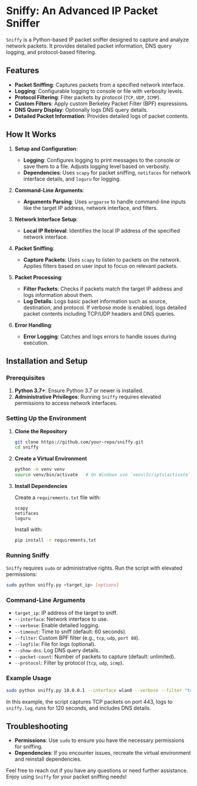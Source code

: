 # Sniffy: An Advanced IP Packet Sniffer

`Sniffy` is a Python-based IP packet sniffer designed to capture and analyze network packets. It provides detailed packet information, DNS query logging, and protocol-based filtering.

## Features

- **Packet Sniffing**: Captures packets from a specified network interface.
- **Logging**: Configurable logging to console or file with verbosity levels.
- **Protocol Filtering**: Filter packets by protocol (`TCP`, `UDP`, `ICMP`).
- **Custom Filters**: Apply custom Berkeley Packet Filter (BPF) expressions.
- **DNS Query Display**: Optionally logs DNS query details.
- **Detailed Packet Information**: Provides detailed logs of packet contents.

## How It Works

1. **Setup and Configuration**:
   - **Logging**: Configures logging to print messages to the console or save them to a file. Adjusts logging level based on verbosity.
   - **Dependencies**: Uses `scapy` for packet sniffing, `netifaces` for network interface details, and `loguru` for logging.

2. **Command-Line Arguments**:
   - **Arguments Parsing**: Uses `argparse` to handle command-line inputs like the target IP address, network interface, and filters.

3. **Network Interface Setup**:
   - **Local IP Retrieval**: Identifies the local IP address of the specified network interface.

4. **Packet Sniffing**:
   - **Capture Packets**: Uses `scapy` to listen to packets on the network. Applies filters based on user input to focus on relevant packets.

5. **Packet Processing**:
   - **Filter Packets**: Checks if packets match the target IP address and logs information about them.
   - **Log Details**: Logs basic packet information such as source, destination, and protocol. If verbose mode is enabled, logs detailed packet contents including TCP/UDP headers and DNS queries.

6. **Error Handling**:
   - **Error Logging**: Catches and logs errors to handle issues during execution.

## Installation and Setup

### Prerequisites

1. **Python 3.7+**: Ensure Python 3.7 or newer is installed.
2. **Administrative Privileges**: Running `Sniffy` requires elevated permissions to access network interfaces.

### Setting Up the Environment

1. **Clone the Repository**

   ```bash
   git clone https://github.com/your-repo/sniffy.git
   cd sniffy
   ```

2. **Create a Virtual Environment**

   ```bash
   python -m venv venv
   source venv/bin/activate   # On Windows use `venv\Scripts\activate`
   ```

3. **Install Dependencies**

   Create a `requirements.txt` file with:

   ```plaintext
   scapy
   netifaces
   loguru
   ```

   Install with:

   ```bash
   pip install -r requirements.txt
   ```

### Running Sniffy

`Sniffy` requires `sudo` or administrative rights. Run the script with elevated permissions:

```bash
sudo python sniffy.py <target_ip> [options]
```

### Command-Line Arguments

- `target_ip`: IP address of the target to sniff.
- `--interface`: Network interface to use.
- `--verbose`: Enable detailed logging.
- `--timeout`: Time to sniff (default: 60 seconds).
- `--filter`: Custom BPF filter (e.g., `tcp`, `udp`, `port 80`).
- `--logfile`: File for logs (optional).
- `--show-dns`: Log DNS query details.
- `--packet-count`: Number of packets to capture (default: unlimited).
- `--protocol`: Filter by protocol (`tcp`, `udp`, `icmp`).

### Example Usage

```bash
sudo python sniffy.py 10.0.0.1 --interface wlan0 --verbose --filter "tcp and port 443" --logfile sniffy.log --timeout 120 --show-dns
```

In this example, the script captures TCP packets on port 443, logs to `sniffy.log`, runs for 120 seconds, and includes DNS details.

## Troubleshooting

- **Permissions**: Use `sudo` to ensure you have the necessary permissions for sniffing.
- **Dependencies**: If you encounter issues, recreate the virtual environment and reinstall dependencies.

Feel free to reach out if you have any questions or need further assistance. Enjoy using `Sniffy` for your packet sniffing needs!